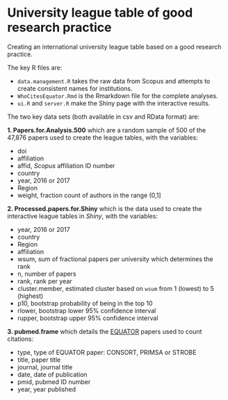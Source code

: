 # University league table of good research practice
Creating an international university league table based on a good research practice.

The key R files are:
* `data.management.R` takes the raw data from Scopus and attempts to create consistent names for institutions.
* `WhoCitesEquator.Rmd` is the Rmarkdown file for the complete analyses.
* `ui.R` and `server.R` make the Shiny page with the interactive results.

The two key data sets (both available in csv and RData format) are:

**1. Papers.for.Analysis.500** which are a random sample of 500 of the 47,876 papers used to create the league tables, with the variables:
* doi
* affiliation
* affid, _Scopus_ affiliation ID number
* country
* year, 2016 or 2017
* Region
* weight, fraction count of authors in the range (0,1]

**2. Processed.papers.for.Shiny** which is the data used to create the interactive league tables in _Shiny_, with the variables:
* year, 2016 or 2017
* country               
* Region   
* affiliation     
* wsum, sum of fractional papers per university which determines the rank  
* n, number of papers 
* rank, rank per year 
* cluster.member, estimated cluster based on `wsum` from 1 (lowest) to 5 (highest)   
* p10, bootstrap probability of being in the top 10
* rlower, bootstrap lower 95% confidence interval
* rupper, bootstrap upper 95% confidence interval

**3. pubmed.frame** which details the [EQUATOR](http://www.equator-network.org) papers used to count citations:
* type, type of EQUATOR paper: CONSORT, PRIMSA or STROBE
* title, paper title
* journal, journal title
* date, date of publication
* pmid, pubmed ID number
* year, year published
